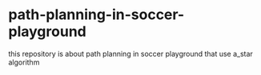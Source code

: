 # path-planning-in-soccer-playground
this repository is about path planning in soccer playground that use a_star algorithm
